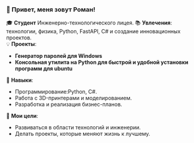 ### 👋 Привет, меня зовут Роман!

🎓 **Студент** Инженерно-технологического лицея.
📚 **Увлечения**: технологии, физика, Python, FastAPI, C# и создание инновационных проектов.  
💡 **Проекты**:

- **Генератор паролей для Windows**
- **Консольная утилита на Python для быстрой и удобной установки программ для ubuntu**

🔧 **Навыки**:

- Программирование:Python, C#.
- Работа с 3D-принтерами и моделированием.
- Разработка и реализация бизнес-планов.

🌟 **Мои цели**:

- Развиваться в области технологий и инженерии.
- Делать проекты, которые меняют жизнь к лучшему.
